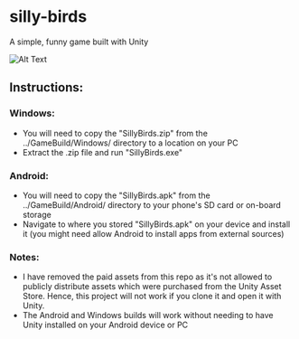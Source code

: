 # silly-birds
A simple, funny game built with Unity

![Alt Text](https://github.com/yasthil/silly-birds/blob/master/SillyBirds/Misc/SillyBirds_Android_Demo.gif)

## Instructions:
### Windows:
* You will need to copy the "SillyBirds.zip" from the ../GameBuild/Windows/ directory to a location on your PC
* Extract the .zip file and run "SillyBirds.exe"

### Android:
* You will need to copy the "SillyBirds.apk" from the ../GameBuild/Android/ directory to your phone's SD card or on-board storage
* Navigate to where you stored "SillyBirds.apk" on your device and install it (you might need allow Android to install apps from external sources)

### Notes:
* I have removed the paid assets from this repo as it's not allowed to publicly distribute assets which were purchased from the Unity Asset Store. Hence, this project will not work if you clone it and open it with Unity. 
* The Android and Windows builds will work without needing to have Unity installed on your Android device or PC

